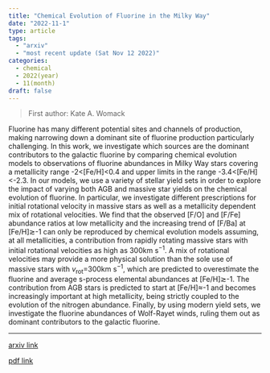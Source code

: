 ```yaml
---
title: "Chemical Evolution of Fluorine in the Milky Way"
date: "2022-11-1"
type: article
tags:
  - "arxiv"
  - "most recent update (Sat Nov 12 2022)"
categories:
  - chemical
  - 2022(year)
  - 11(month)
draft: false
---
```


> First author: Kate A. Womack

 Fluorine has many different potential sites and channels of production,
making narrowing down a dominant site of fluorine production particularly
challenging. In this work, we investigate which sources are the dominant
contributors to the galactic fluorine by comparing chemical evolution models to
observations of fluorine abundances in Milky Way stars covering a metallicity
range -2$<$[Fe/H]$<$0.4 and upper limits in the range -3.4$<$[Fe/H]$<$-2.3. In
our models, we use a variety of stellar yield sets in order to explore the
impact of varying both AGB and massive star yields on the chemical evolution of
fluorine. In particular, we investigate different prescriptions for initial
rotational velocity in massive stars as well as a metallicity dependent mix of
rotational velocities. We find that the observed [F/O] and [F/Fe] abundance
ratios at low metallicity and the increasing trend of [F/Ba] at
[Fe/H]$\gtrsim$-1 can only be reproduced by chemical evolution models assuming,
at all metallicities, a contribution from rapidly rotating massive stars with
initial rotational velocities as high as 300km s$^{-1}$. A mix of rotational
velocities may provide a more physical solution than the sole use of massive
stars with $v_{\text{rot}}$=300$\text{km s}^{-1}$, which are predicted to
overestimate the fluorine and average s-process elemental abundances at
[Fe/H]$\gtrsim$-1. The contribution from AGB stars is predicted to start at
[Fe/H]$\approx$-1 and becomes increasingly important at high metallicity, being
strictly coupled to the evolution of the nitrogen abundance. Finally, by using
modern yield sets, we investigate the fluorine abundances of Wolf-Rayet winds,
ruling them out as dominant contributors to the galactic fluorine.

---
[arxiv link](http://arxiv.org/abs/2211.00402v1)

[pdf link](http://arxiv.org/pdf/2211.00402v1)